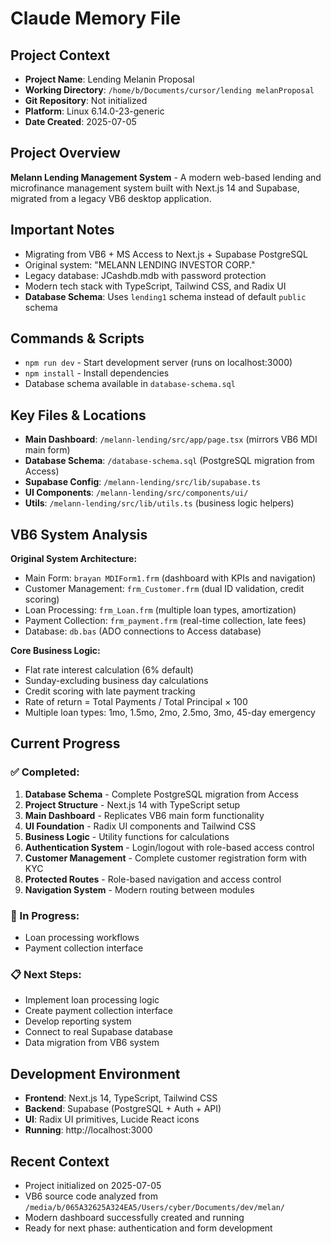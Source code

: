# Claude Memory File

## Project Context
- **Project Name**: Lending Melanin Proposal
- **Working Directory**: `/home/b/Documents/cursor/lending melanProposal`
- **Git Repository**: Not initialized
- **Platform**: Linux 6.14.0-23-generic
- **Date Created**: 2025-07-05

## Project Overview
**Melann Lending Management System** - A modern web-based lending and microfinance management system built with Next.js 14 and Supabase, migrated from a legacy VB6 desktop application.

## Important Notes
- Migrating from VB6 + MS Access to Next.js + Supabase PostgreSQL
- Original system: "MELANN LENDING INVESTOR CORP."
- Legacy database: JCashdb.mdb with password protection
- Modern tech stack with TypeScript, Tailwind CSS, and Radix UI
- **Database Schema**: Uses `lending1` schema instead of default `public` schema

## Commands & Scripts
- `npm run dev` - Start development server (runs on localhost:3000)
- `npm install` - Install dependencies
- Database schema available in `database-schema.sql`

## Key Files & Locations
- **Main Dashboard**: `/melann-lending/src/app/page.tsx` (mirrors VB6 MDI main form)
- **Database Schema**: `/database-schema.sql` (PostgreSQL migration from Access)
- **Supabase Config**: `/melann-lending/src/lib/supabase.ts`
- **UI Components**: `/melann-lending/src/components/ui/`
- **Utils**: `/melann-lending/src/lib/utils.ts` (business logic helpers)

## VB6 System Analysis
**Original System Architecture:**
- Main Form: `brayan MDIForm1.frm` (dashboard with KPIs and navigation)
- Customer Management: `frm_Customer.frm` (dual ID validation, credit scoring)
- Loan Processing: `frm_Loan.frm` (multiple loan types, amortization)
- Payment Collection: `frm_payment.frm` (real-time collection, late fees)
- Database: `db.bas` (ADO connections to Access database)

**Core Business Logic:**
- Flat rate interest calculation (6% default)
- Sunday-excluding business day calculations
- Credit scoring with late payment tracking
- Rate of return = Total Payments / Total Principal × 100
- Multiple loan types: 1mo, 1.5mo, 2mo, 2.5mo, 3mo, 45-day emergency

## Current Progress
### ✅ Completed:
1. **Database Schema** - Complete PostgreSQL migration from Access
2. **Project Structure** - Next.js 14 with TypeScript setup
3. **Main Dashboard** - Replicates VB6 main form functionality
4. **UI Foundation** - Radix UI components and Tailwind CSS
5. **Business Logic** - Utility functions for calculations
6. **Authentication System** - Login/logout with role-based access control
7. **Customer Management** - Complete customer registration form with KYC
8. **Protected Routes** - Role-based navigation and access control
9. **Navigation System** - Modern routing between modules

### 🚧 In Progress:
- Loan processing workflows
- Payment collection interface

### 📋 Next Steps:
- Implement loan processing logic
- Create payment collection interface
- Develop reporting system
- Connect to real Supabase database
- Data migration from VB6 system

## Development Environment
- **Frontend**: Next.js 14, TypeScript, Tailwind CSS
- **Backend**: Supabase (PostgreSQL + Auth + API)
- **UI**: Radix UI primitives, Lucide React icons
- **Running**: http://localhost:3000

## Recent Context
- Project initialized on 2025-07-05
- VB6 source code analyzed from `/media/b/065A32625A324EA5/Users/cyber/Documents/dev/melan/`
- Modern dashboard successfully created and running
- Ready for next phase: authentication and form development